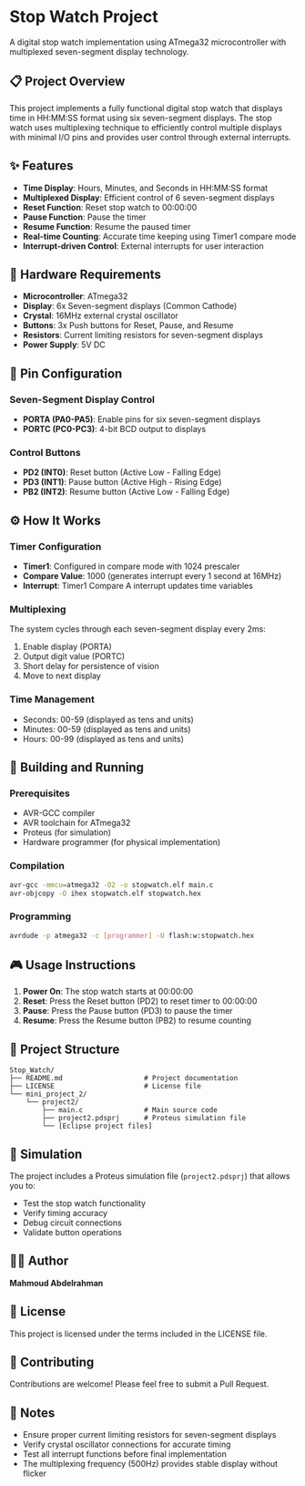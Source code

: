 # Stop Watch Project

A digital stop watch implementation using ATmega32 microcontroller with multiplexed seven-segment display technology.

## 📋 Project Overview

This project implements a fully functional digital stop watch that displays time in HH:MM:SS format using six seven-segment displays. The stop watch uses multiplexing technique to efficiently control multiple displays with minimal I/O pins and provides user control through external interrupts.

## ✨ Features

- **Time Display**: Hours, Minutes, and Seconds in HH:MM:SS format
- **Multiplexed Display**: Efficient control of 6 seven-segment displays
- **Reset Function**: Reset stop watch to 00:00:00
- **Pause Function**: Pause the timer
- **Resume Function**: Resume the paused timer
- **Real-time Counting**: Accurate time keeping using Timer1 compare mode
- **Interrupt-driven Control**: External interrupts for user interaction

## 🔧 Hardware Requirements

- **Microcontroller**: ATmega32
- **Display**: 6x Seven-segment displays (Common Cathode)
- **Crystal**: 16MHz external crystal oscillator
- **Buttons**: 3x Push buttons for Reset, Pause, and Resume
- **Resistors**: Current limiting resistors for seven-segment displays
- **Power Supply**: 5V DC

## 📡 Pin Configuration

### Seven-Segment Display Control
- **PORTA (PA0-PA5)**: Enable pins for six seven-segment displays
- **PORTC (PC0-PC3)**: 4-bit BCD output to displays

### Control Buttons
- **PD2 (INT0)**: Reset button (Active Low - Falling Edge)
- **PD3 (INT1)**: Pause button (Active High - Rising Edge)  
- **PB2 (INT2)**: Resume button (Active Low - Falling Edge)

## ⚙️ How It Works

### Timer Configuration
- **Timer1**: Configured in compare mode with 1024 prescaler
- **Compare Value**: 1000 (generates interrupt every 1 second at 16MHz)
- **Interrupt**: Timer1 Compare A interrupt updates time variables

### Multiplexing
The system cycles through each seven-segment display every 2ms:
1. Enable display (PORTA)
2. Output digit value (PORTC)
3. Short delay for persistence of vision
4. Move to next display

### Time Management
- Seconds: 00-59 (displayed as tens and units)
- Minutes: 00-59 (displayed as tens and units)
- Hours: 00-99 (displayed as tens and units)

## 🚀 Building and Running

### Prerequisites
- AVR-GCC compiler
- AVR toolchain for ATmega32
- Proteus (for simulation)
- Hardware programmer (for physical implementation)

### Compilation
```bash
avr-gcc -mmcu=atmega32 -O2 -o stopwatch.elf main.c
avr-objcopy -O ihex stopwatch.elf stopwatch.hex
```

### Programming
```bash
avrdude -p atmega32 -c [programmer] -U flash:w:stopwatch.hex
```

## 🎮 Usage Instructions

1. **Power On**: The stop watch starts at 00:00:00
2. **Reset**: Press the Reset button (PD2) to reset timer to 00:00:00
3. **Pause**: Press the Pause button (PD3) to pause the timer
4. **Resume**: Press the Resume button (PB2) to resume counting

## 📁 Project Structure

```
Stop_Watch/
├── README.md                    # Project documentation
├── LICENSE                      # License file
└── mini_project_2/
    └── project2/
        ├── main.c               # Main source code
        ├── project2.pdsprj      # Proteus simulation file
        └── [Eclipse project files]
```

## 🔬 Simulation

The project includes a Proteus simulation file (`project2.pdsprj`) that allows you to:
- Test the stop watch functionality
- Verify timing accuracy
- Debug circuit connections
- Validate button operations

## 👨‍💻 Author

**Mahmoud Abdelrahman**

## 📄 License

This project is licensed under the terms included in the LICENSE file.

## 🤝 Contributing

Contributions are welcome! Please feel free to submit a Pull Request.

## 📝 Notes

- Ensure proper current limiting resistors for seven-segment displays
- Verify crystal oscillator connections for accurate timing
- Test all interrupt functions before final implementation
- The multiplexing frequency (500Hz) provides stable display without flicker
